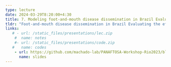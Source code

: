 ```yaml
---
type: lecture
date: 2024-03-29T8:20:00+4:30
title: 7. Modeling foot-and-mouth disease dissemination in Brazil Evaluating the effectiveness of control measures
tldr: "Foot-and-mouth disease dissemination in Brazil Evaluating the effectiveness of control measures"
links: 
   # - url: /static_files/presentations/lec.zip
    #  name: notes
    #- url: /static_files/presentations/code.zip
   #   name: codes
    - url: https://github.com/machado-lab/PANAFTOSA-Workshop-Rio2023/blob/main/static_files/lectures/6_Modeling%20foot-and-mouth%20disease%20dissemination%20in%20Brazil_NCC.pdf
      name: slides
---
```

